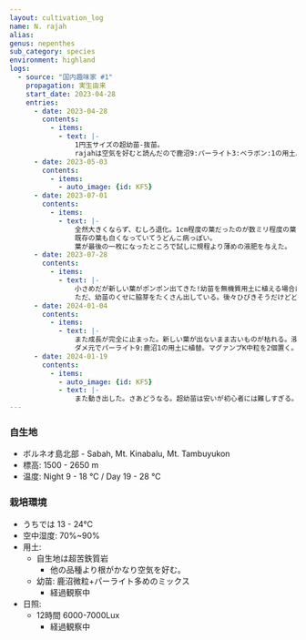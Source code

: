 ```yaml
---
layout: cultivation_log
name: N. rajah
alias:
genus: nepenthes
sub_category: species
environment: highland
logs:
  - source: "国内趣味家 #1"
    propagation: 実生由来
    start_date: 2023-04-28
    entries:
      - date: 2023-04-28
        contents:
          - items:
            - text: |-
                1円玉サイズの超幼苗-抜苗。
                rajahは空気を好むと読んだので鹿沼9:パーライト3:ベラボン:1の用土。
      - date: 2023-05-03
        contents:
          - items:
            - auto_image: {id: KF5}
      - date: 2023-07-01
        contents:
          - items:
            - text: |-
                全然大きくならず、むしろ退化。1cm程度の葉だったのが数ミリ程度の葉しか出なくなった。
                既存の葉も白くなっていてうどんこ病っぽい。
                葉が最後の一枚になったところで試しに規程より薄めの液肥を与えた。
      - date: 2023-07-28
        contents:
          - items:
            - text: |-
                小さめだが新しい葉がポンポン出てきた!幼苗を無機質用土に植える場合は液肥大事だと学んだ。
                ただ、幼苗のくせに脇芽をたくさん出している。後々ひびきそうだけどどう対処すればいいのか...小さすぎる。
      - date: 2024-01-04
        contents:
          - items:
            - text: |-
                また成長が完全に止まった。新しい葉が出ないまま古いものが枯れる。液肥で用土が傷んで息苦しそう。
                ダメ元でパーライト9:鹿沼1の用土に植替。マグァンプK中粒を2個置く。保水しないので頻繁に水やりしてみる。
      - date: 2024-01-19
        contents:
          - items:
            - auto_image: {id: KF5}
            - text: |-
                また動き出した。さあどうなる。超幼苗は安いが初心者には難しすぎる。
---
```

### 自生地
- ボルネオ島北部 - Sabah, Mt. Kinabalu, Mt. Tambuyukon
- 標高: 1500 - 2650 m
- 温度: Night 9 - 18 ℃ / Day 19 - 28 ℃

### 栽培環境
  - うちでは 13 - 24℃
- 空中湿度: 70%~90%
- 用土:
  - 自生地は超苦鉄質岩
    - 他の品種より根がかなり空気を好む。
  - 幼苗: 鹿沼微粒+パーライト多めのミックス
    - 経過観察中
- 日照:
  - 12時間 6000-7000Lux
    - 経過観察中
